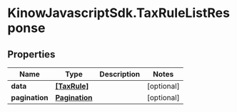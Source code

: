# KinowJavascriptSdk.TaxRuleListResponse

## Properties
Name | Type | Description | Notes
------------ | ------------- | ------------- | -------------
**data** | [**[TaxRule]**](TaxRule.md) |  | [optional] 
**pagination** | [**Pagination**](Pagination.md) |  | [optional] 


